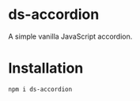 ds-accordion
============
A simple vanilla JavaScript accordion.

Installation
============
`npm i ds-accordion`

